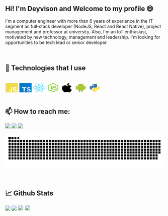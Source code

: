 ## Hi! I'm Deyvison and Welcome to my profile 😄

 I'm a computer engineer with more than 6 years of experience in the IT segment as full-stack developer (NodeJS, React and React Native), project management and professor at university. Also, I'm an IoT enthusiast, motivated by new technology, management and leadership. I'm looking for opportunities to be tech lead or senior developer.
 
<br />

## 🔭 Technologies that I use 
<div style="display: inline_block"><br>
  <img align="center" alt="Penha-Js" height="30" width="40" src="https://raw.githubusercontent.com/devicons/devicon/master/icons/javascript/javascript-plain.svg">
  <img align="center" alt="Penha-Ts" height="30" width="40" src="https://raw.githubusercontent.com/devicons/devicon/master/icons/typescript/typescript-plain.svg">
  <img align="center" alt="Penha-React" height="30" width="40" src="https://raw.githubusercontent.com/devicons/devicon/master/icons/react/react-original.svg">
  <img align="center" alt="Penha-HTML" height="30" width="40" src="https://raw.githubusercontent.com/devicons/devicon/master/icons/nodejs/nodejs-original.svg">
  <img align="center" alt="Penha-CSS" height="30" width="40" src="https://raw.githubusercontent.com/devicons/devicon/master/icons/apple/apple-original.svg">
  <img align="center" alt="Penha-CSS" height="30" width="40" src="https://raw.githubusercontent.com/devicons/devicon/master/icons/android/android-original.svg">
  <img align="center" alt="Penha-Python" height="30" width="40" src="https://raw.githubusercontent.com/devicons/devicon/master/icons/python/python-original.svg">
</div>

<br/>

## 📫 How to reach me:
<div> 
 <a href="https://gitlab.com/deyvisonpenha" target="_blank"><img src="https://img.shields.io/badge/GitLab-330F63?style=for-the-badge&logo=gitlab&logoColor=white" target="_blank"></a> 
  <a href = "mailto:deyvisonpenha1@gmail.com"><img src="https://img.shields.io/badge/Gmail-D14836?style=for-the-badge&logo=gmail&logoColor=white" target="_blank"></a>
  <a href="https://www.linkedin.com/in/deyvison-penha" target="_blank"><img src="https://img.shields.io/badge/-LinkedIn-%230077B5?style=for-the-badge&logo=linkedin&logoColor=white" target="_blank"></a> 
 
  ![Snake animation](https://github.com/deyvisonpenha/deyvisonpenha/blob/output/github-contribution-grid-snake.svg)
 
</div>

<br/>

## 📈 Github Stats

<div>
    <img height="180em" src="https://github-readme-stats.vercel.app/api?username=deyvisonpenha&show_icons=true&theme=dracula&include_all_commits=true&count_private=true"/>
    <img height="180em" src="https://github-readme-stats.vercel.app/api/top-langs/?username=deyvisonpenha&layout=compact&langs_count=8&theme=dracula&hide=Jupyter Notebook,CSS,HTML,SCSS,Starlark,CoffeeScript"/>
    <img height="180em" src="https://github-profile-summary-cards.vercel.app/api/cards/profile-details?username=deyvisonpenha&theme=dracula" style="border: 1px solid;border-color: white; border-radius: 4px"/>
    <img height="180em" src="https://github-profile-summary-cards.vercel.app/api/cards/most-commit-language?username=deyvisonpenha&theme=dracula" style="border: 1px solid;border-color: white; border-radius: 4px"/>
</div>
<br />

